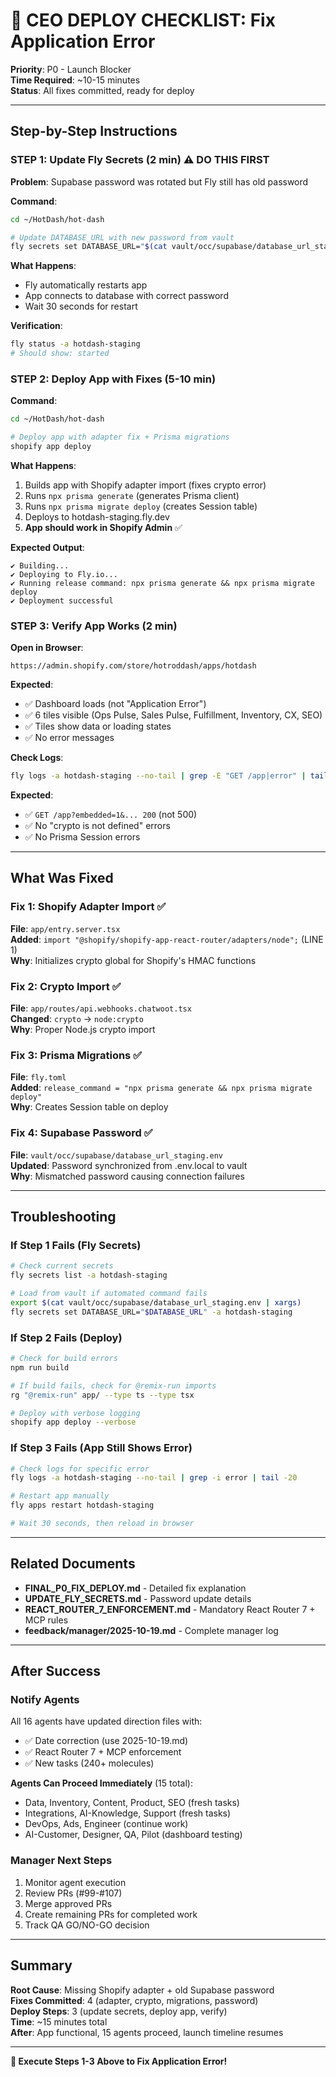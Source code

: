 # 🚀 CEO DEPLOY CHECKLIST: Fix Application Error

**Priority**: P0 - Launch Blocker  
**Time Required**: ~10-15 minutes  
**Status**: All fixes committed, ready for deploy

---

## Step-by-Step Instructions

### STEP 1: Update Fly Secrets (2 min) ⚠️ DO THIS FIRST

**Problem**: Supabase password was rotated but Fly still has old password

**Command**:

```bash
cd ~/HotDash/hot-dash

# Update DATABASE_URL with new password from vault
fly secrets set DATABASE_URL="$(cat vault/occ/supabase/database_url_staging.env | cut -d= -f2-)" -a hotdash-staging
```

**What Happens**:

- Fly automatically restarts app
- App connects to database with correct password
- Wait 30 seconds for restart

**Verification**:

```bash
fly status -a hotdash-staging
# Should show: started
```

### STEP 2: Deploy App with Fixes (5-10 min)

**Command**:

```bash
cd ~/HotDash/hot-dash

# Deploy app with adapter fix + Prisma migrations
shopify app deploy
```

**What Happens**:

1. Builds app with Shopify adapter import (fixes crypto error)
2. Runs `npx prisma generate` (generates Prisma client)
3. Runs `npx prisma migrate deploy` (creates Session table)
4. Deploys to hotdash-staging.fly.dev
5. **App should work in Shopify Admin** ✅

**Expected Output**:

```
✔ Building...
✔ Deploying to Fly.io...
✔ Running release command: npx prisma generate && npx prisma migrate deploy
✔ Deployment successful
```

### STEP 3: Verify App Works (2 min)

**Open in Browser**:

```
https://admin.shopify.com/store/hotroddash/apps/hotdash
```

**Expected**:

- ✅ Dashboard loads (not "Application Error")
- ✅ 6 tiles visible (Ops Pulse, Sales Pulse, Fulfillment, Inventory, CX, SEO)
- ✅ Tiles show data or loading states
- ✅ No error messages

**Check Logs**:

```bash
fly logs -a hotdash-staging --no-tail | grep -E "GET /app|error" | tail -10
```

**Expected**:

- ✅ `GET /app?embedded=1&... 200` (not 500)
- ✅ No "crypto is not defined" errors
- ✅ No Prisma Session errors

---

## What Was Fixed

### Fix 1: Shopify Adapter Import ✅

**File**: `app/entry.server.tsx`  
**Added**: `import "@shopify/shopify-app-react-router/adapters/node";` (LINE 1)  
**Why**: Initializes crypto global for Shopify's HMAC functions

### Fix 2: Crypto Import ✅

**File**: `app/routes/api.webhooks.chatwoot.tsx`  
**Changed**: `crypto` → `node:crypto`  
**Why**: Proper Node.js crypto import

### Fix 3: Prisma Migrations ✅

**File**: `fly.toml`  
**Added**: `release_command = "npx prisma generate && npx prisma migrate deploy"`  
**Why**: Creates Session table on deploy

### Fix 4: Supabase Password ✅

**File**: `vault/occ/supabase/database_url_staging.env`  
**Updated**: Password synchronized from .env.local to vault  
**Why**: Mismatched password causing connection failures

---

## Troubleshooting

### If Step 1 Fails (Fly Secrets)

```bash
# Check current secrets
fly secrets list -a hotdash-staging

# Load from vault if automated command fails
export $(cat vault/occ/supabase/database_url_staging.env | xargs)
fly secrets set DATABASE_URL="$DATABASE_URL" -a hotdash-staging
```

### If Step 2 Fails (Deploy)

```bash
# Check for build errors
npm run build

# If build fails, check for @remix-run imports
rg "@remix-run" app/ --type ts --type tsx

# Deploy with verbose logging
shopify app deploy --verbose
```

### If Step 3 Fails (App Still Shows Error)

```bash
# Check logs for specific error
fly logs -a hotdash-staging --no-tail | grep -i error | tail -20

# Restart app manually
fly apps restart hotdash-staging

# Wait 30 seconds, then reload in browser
```

---

## Related Documents

- **FINAL_P0_FIX_DEPLOY.md** - Detailed fix explanation
- **UPDATE_FLY_SECRETS.md** - Password update details
- **REACT_ROUTER_7_ENFORCEMENT.md** - Mandatory React Router 7 + MCP rules
- **feedback/manager/2025-10-19.md** - Complete manager log

---

## After Success

### Notify Agents

All 16 agents have updated direction files with:

- ✅ Date correction (use 2025-10-19.md)
- ✅ React Router 7 + MCP enforcement
- ✅ New tasks (240+ molecules)

**Agents Can Proceed Immediately** (15 total):

- Data, Inventory, Content, Product, SEO (fresh tasks)
- Integrations, AI-Knowledge, Support (fresh tasks)
- DevOps, Ads, Engineer (continue work)
- AI-Customer, Designer, QA, Pilot (dashboard testing)

### Manager Next Steps

1. Monitor agent execution
2. Review PRs (#99-#107)
3. Merge approved PRs
4. Create remaining PRs for completed work
5. Track QA GO/NO-GO decision

---

## Summary

**Root Cause**: Missing Shopify adapter + old Supabase password  
**Fixes Committed**: 4 (adapter, crypto, migrations, password)  
**Deploy Steps**: 3 (update secrets, deploy app, verify)  
**Time**: ~15 minutes total  
**After**: App functional, 15 agents proceed, launch timeline resumes

---

**🚀 Execute Steps 1-3 Above to Fix Application Error!**
